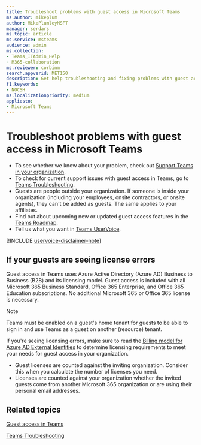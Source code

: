 ```yaml
---
title: Troubleshoot problems with guest access in Microsoft Teams
ms.author: mikeplum
author: MikePlumleyMSFT
manager: serdars
ms.topic: article
ms.service: msteams
audience: admin
ms.collection: 
- Teams_ITAdmin_Help
- M365-collaboration
ms.reviewer: corbinm
search.appverid: MET150
description: Get help troubleshooting and fixing problems with guest access in Microsoft Teams.
f1.keywords:
- NOCSH
ms.localizationpriority: medium
appliesto: 
- Microsoft Teams
---
```


# Troubleshoot problems with guest access in Microsoft Teams

- To see whether we know about your problem, check out [Support Teams in your organization](/MicrosoftTeams/troubleshoot/teams-welcome).
- To check for current support issues with guest access in Teams, go to [Teams Troubleshooting](/MicrosoftTeams/troubleshoot/).
- Guests are people outside your organization. If someone is inside your organization (including your employees, onsite contractors, or onsite agents), they can't be added as guests. The same applies to your affiliates.
- Find out about upcoming new or updated guest access features in the [Teams Roadmap](https://aka.ms/teamsroadmap).
- Tell us what you want in [Teams UserVoice](https://aka.ms/TeamsUserVoice).

[!INCLUDE [uservoice-disclaimer-note](includes/uservoice-disclaimer-note.md)]

## If your guests are seeing license errors

Guest access in Teams uses Azure Active Directory (Azure AD) Business to Business (B2B) and its licensing model. Guest access is included with all Microsoft 365 Business Standard, Office 365 Enterprise, and Office 365 Education subscriptions. No additional Microsoft 365 or Office 365 license is necessary.

> [!NOTE]
> Teams must be enabled on a guest's home tenant for guests to be able to sign in and use Teams as a guest on another (resource) tenant.

If you're seeing licensing errors, make sure to read the [Billing model for Azure AD External Identities](/azure/active-directory/external-identities/external-identities-pricing) to determine licensing requirements to meet your needs for guest access in your organization.

- Guest licenses are counted against the inviting organization. Consider this when you calculate the number of licenses you need.
- Licenses are counted against your organization whether the invited guests come from another Microsoft 365 organization or are using their personal email addresses.

## Related topics

[Guest access in Teams](guest-access.md)

[Teams Troubleshooting](/MicrosoftTeams/troubleshoot/teams)

